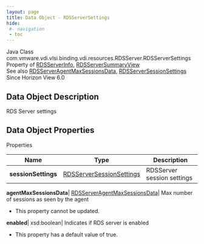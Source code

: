 ```yaml
---
layout: page
title: Data Object - RDSServerSettings
hide:
 #- navigation
 - toc
---
```






Java Class
    com.vmware.vdi.vlsi.binding.vdi.resources.RDSServer.RDSServerSettings  
Property of
     [RDSServerInfo](vdi.resources.RDSServer.RDSServerInfo.md#field_detail), [RDSServerSummaryView](vdi.resources.RDSServer.RDSServerSummaryView.md#field_detail)  
See also
     [RDSServerAgentMaxSessionsData](vdi.resources.RDSServer.AgentMaxSessionsData.md), [RDSServerSessionSettings](vdi.resources.RDSServer.RDSServerSessionSettings.md)  
Since 
    Horizon View 6.0

## Data Object Description 

RDS Server settings 

## Data Object Properties

Properties

Name |  Type |  Description   
---|---|---  
**sessionSettings**| [RDSServerSessionSettings](vdi.resources.RDSServer.RDSServerSessionSettings.md)|  RDSServer session settings   
  
**agentMaxSessionsData**| [RDSServerAgentMaxSessionsData](vdi.resources.RDSServer.AgentMaxSessionsData.md)|  Max number of sessions as seen by the agent   


* This property cannot be updated.

  
**enabled**|  xsd:boolean|  Indicates if RDS server is enabled   


  * This property has a default value of true.

  
  
  
   
  
  

